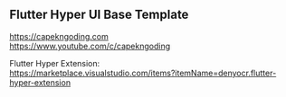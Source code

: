 ## Flutter Hyper UI Base Template
https://capekngoding.com <br>
https://www.youtube.com/c/capekngoding <br>

Flutter Hyper Extension: <br>
https://marketplace.visualstudio.com/items?itemName=denyocr.flutter-hyper-extension <br>